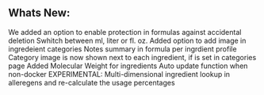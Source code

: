 Whats New:
----------------------
We added an option to enable protection in formulas against accidental deletion
Swhitch between ml, liter or fl. oz.
Added option to add image in ingredeient categories
Notes summary in formula per ingrdient profile
Category image is now shown next to each ingredient, if is set in categories page
Added Molecular Weight for ingredients
Auto update function when non-docker
EXPERIMENTAL: Multi-dimensional ingredient lookup in alleregens and re-calculate the usage percentages 

